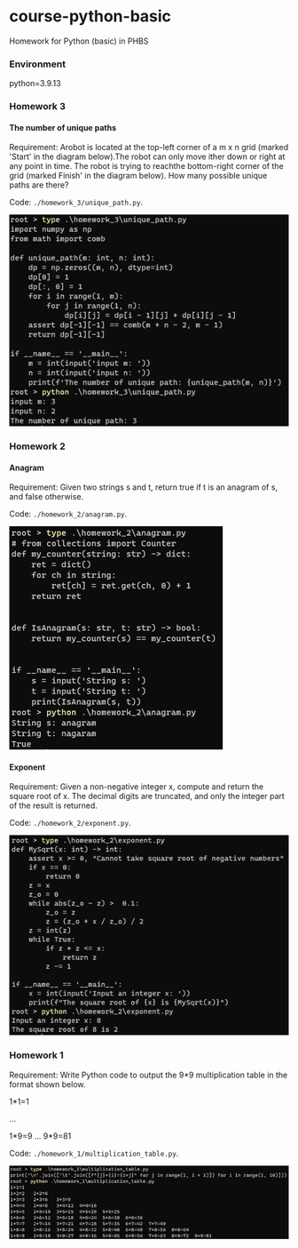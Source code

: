 # course-python-basic
Homework for Python (basic) in PHBS

### Environment

python=3.9.13

### Homework 3

#### The number of unique paths 

Requirement: Arobot is located at the top-left corner of a m x n grid (marked 'Start' in the diagram below).The robot can only move ither down or right at any point in time. The robot is trying to reachthe bottom-right corner of the grid (marked Finish' in the diagram below).
How many possible unique paths are there?

Code: `./homework_3/unique_path.py`.

![homework 3: unique paths](figures/homework_3_unique.png)

### Homework 2

#### Anagram

Requirement: Given two strings s and t, return true if t is an anagram of s, and false otherwise.

Code: `./homework_2/anagram.py`.

![homework 2: anagram](figures/homework_2_anagram.png)

#### Exponent

Requirement: Given a non-negative integer x, compute and return the square root of x. The decimal digits are truncated, and only the integer part of the result is returned.

Code: `./homework_2/exponent.py`.

![homework 2: exponent](figures/homework_2_exponent.png)

### Homework 1

Requirement: Write Python code to output the 9*9 multiplication table in the format shown below.

1\*1=1

...

1\*9=9   ... 9\*9=81

Code: `./homework_1/multiplication_table.py`.

![homework 1: multiplication table](figures/homework_1.png)
